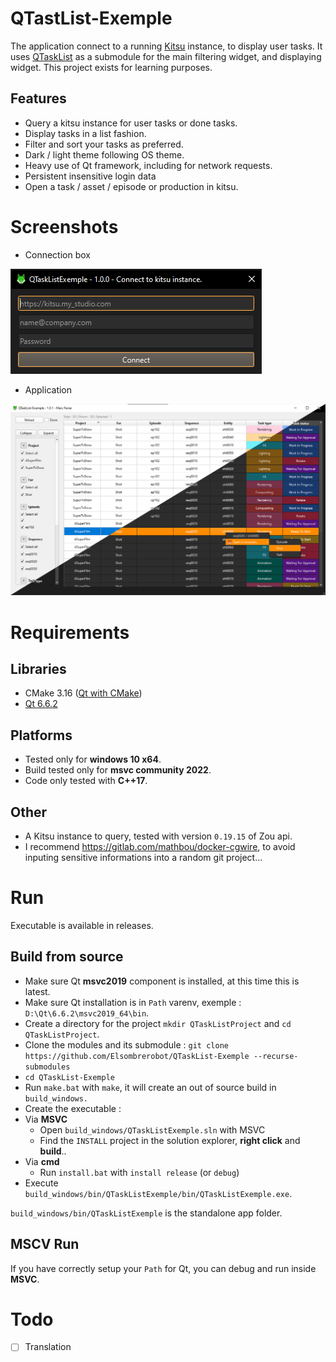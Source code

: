 # QTastList-Exemple
The application connect to a running [Kitsu](https://www.cg-wire.com/fr/kitsu) instance, to display user tasks.
It uses [QTaskList](https://github.com/Elsombrerobot/QTaskList) as a submodule for the main filtering widget, and displaying widget.
This project exists for learning purposes.

## Features

- Query a kitsu instance for user tasks or done tasks.
- Display tasks in a list fashion.
- Filter and sort your tasks as preferred.
- Dark / light theme following OS theme.
- Heavy use of Qt framework, including for network requests.
- Persistent insensitive login data 
- Open a task / asset / episode or production in kitsu.

# Screenshots
- Connection box

![alt text](doc/images/kitsu_connection_box.png)


- Application

![alt text](doc/images/main_dark_light.png)

# Requirements

## Libraries

- CMake 3.16 ([Qt with CMake](https://doc.qt.io/qt-6/cmake-get-started.html))
- [Qt 6.6.2](https://doc.qt.io/archives/qt-6.6/reference-overview.html)

## Platforms

- Tested only for **windows 10 x64**.
- Build tested only for **msvc community 2022**.
- Code only tested with **C++17**.

## Other

- A Kitsu instance to query, tested with version `0.19.15` of Zou api.
- I recommend https://gitlab.com/mathbou/docker-cgwire, to avoid inputing sensitive informations into a random git project...

# Run

Executable is available in releases.

## Build from source
- Make sure  Qt **msvc2019** component is installed, at this time this is latest.
- Make sure Qt installation is in `Path` varenv, exemple : `D:\Qt\6.6.2\msvc2019_64\bin`.
- Create a directory for the project `mkdir QTaskListProject` and `cd QTaskListProject`.
- Clone the modules and its submodule : `git clone https://github.com/Elsombrerobot/QTaskList-Exemple --recurse-submodules`
- `cd QTaskList-Exemple`
- Run `make.bat` with `make`, it will create an out of source build in `build_windows.`
- Create the executable : 
- Via **MSVC**
	- Open `build_windows/QTaskListExemple.sln` with MSVC
	- Find the `INSTALL` project in the solution explorer, **right click** and **build**.. 
- Via **cmd**
	- Run `install.bat` with `install release` (or `debug`)
- Execute `build_windows/bin/QTaskListExemple/bin/QTaskListExemple.exe`.

`build_windows/bin/QTaskListExemple` is the standalone app folder.

## MSCV Run
If you have correctly setup your `Path` for Qt, you can debug and run inside **MSVC**.

# Todo
- [ ] Translation